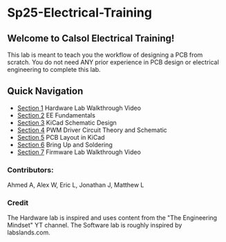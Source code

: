 # Sp25-Electrical-Training

## Welcome to Calsol Electrical Training!
This lab is meant to teach you the workflow of designing a PCB from scratch. You do not need ANY prior experience in PCB design or electrical engineering to complete this lab. 

## Quick Navigation
- [Section 1](./Section1.md) Hardware Lab Walkthrough Video
- [Section 2](./Section2.md) EE Fundamentals
- [Section 3](./Section3.md) KiCad Schematic Design
- [Section 4](./Section4.md) PWM Driver Circuit Theory and Schematic
- [Section 5](./Section5.md) PCB Layout in KiCad
- [Section 6](./Section6.md) Bring Up and Soldering
- [Section 7](./Section7.md) Firmware Lab Walkthrough Video

### Contributors:
Ahmed A, Alex W, Eric L, Jonathan J, Matthew L

### Credit
The Hardware lab is inspired and uses content from the "The Engineering Mindset" YT channel.
The Software lab is roughly inspired by labslands.com.


